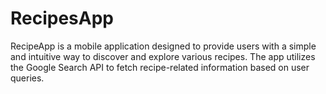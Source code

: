 # RecipesApp
RecipeApp is a mobile application designed to provide users with a simple and intuitive way to discover and explore various recipes. The app utilizes the Google Search API to fetch recipe-related information based on user queries.
